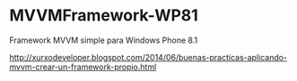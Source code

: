 MVVMFramework-WP81
==================

Framework MVVM simple para Windows Phone 8.1

http://xurxodeveloper.blogspot.com/2014/06/buenas-practicas-aplicando-mvvm-crear-un-framework-propio.html
